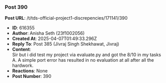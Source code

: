 ### Post 390
**Post URL**: /t/tds-official-project1-discrepencies/171141/390
- **ID**: 616355
- **Author**: Anisha Seth (23f1002056)
- **Created At**: 2025-04-07T01:49:33.296Z
- **Reply To**: Post 385 (Jivraj Singh Shekhawat, Jivraj)
- **Content**:  
  Sir but i did test my project via evaluate.py and got the 8/10 in my tasks A. A simple port error has resulted in no evaluation at all after all the hardwork.
- **Reactions**: None
- **Post Number**: 390

